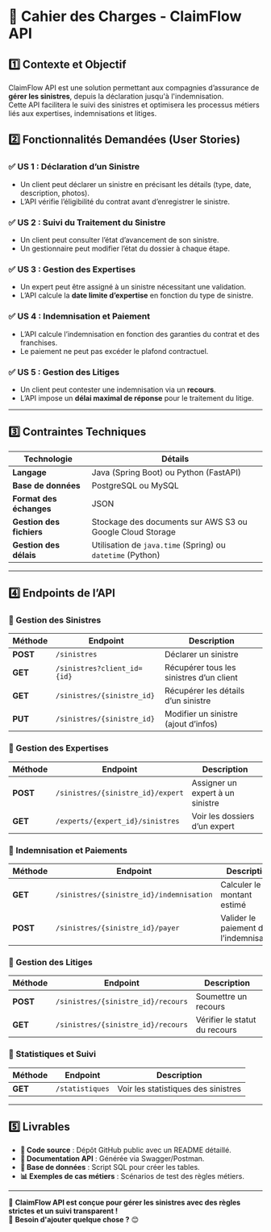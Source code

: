 # 📜 Cahier des Charges - ClaimFlow API

## 1️⃣ Contexte et Objectif  

ClaimFlow API est une solution permettant aux compagnies d’assurance de **gérer les sinistres**, depuis la déclaration jusqu'à l'indemnisation.  
Cette API facilitera le suivi des sinistres et optimisera les processus métiers liés aux expertises, indemnisations et litiges.  

## 2️⃣ Fonctionnalités Demandées (User Stories)  

### ✅ US 1 : Déclaration d’un Sinistre  
- Un client peut déclarer un sinistre en précisant les détails (type, date, description, photos).  
- L’API vérifie l’éligibilité du contrat avant d’enregistrer le sinistre.  

### ✅ US 2 : Suivi du Traitement du Sinistre  
- Un client peut consulter l’état d’avancement de son sinistre.  
- Un gestionnaire peut modifier l’état du dossier à chaque étape.  

### ✅ US 3 : Gestion des Expertises  
- Un expert peut être assigné à un sinistre nécessitant une validation.  
- L’API calcule la **date limite d’expertise** en fonction du type de sinistre.  

### ✅ US 4 : Indemnisation et Paiement  
- L’API calcule l’indemnisation en fonction des garanties du contrat et des franchises.  
- Le paiement ne peut pas excéder le plafond contractuel.  

### ✅ US 5 : Gestion des Litiges  
- Un client peut contester une indemnisation via un **recours**.  
- L’API impose un **délai maximal de réponse** pour le traitement du litige.  

---

## 3️⃣ Contraintes Techniques  

| Technologie      | Détails |
|-----------------|---------|
| **Langage**     | Java (Spring Boot) ou Python (FastAPI) |
| **Base de données** | PostgreSQL ou MySQL |
| **Format des échanges** | JSON |
| **Gestion des fichiers** | Stockage des documents sur AWS S3 ou Google Cloud Storage |
| **Gestion des délais** | Utilisation de `java.time` (Spring) ou `datetime` (Python) |

---

## 4️⃣ Endpoints de l’API  

### **📌 Gestion des Sinistres**  

| Méthode | Endpoint | Description |
|---------|---------|-------------|
| **POST** | `/sinistres` | Déclarer un sinistre |
| **GET** | `/sinistres?client_id={id}` | Récupérer tous les sinistres d’un client |
| **GET** | `/sinistres/{sinistre_id}` | Récupérer les détails d’un sinistre |
| **PUT** | `/sinistres/{sinistre_id}` | Modifier un sinistre (ajout d’infos) |

### **📌 Gestion des Expertises**  

| Méthode | Endpoint | Description |
|---------|---------|-------------|
| **POST** | `/sinistres/{sinistre_id}/expert` | Assigner un expert à un sinistre |
| **GET** | `/experts/{expert_id}/sinistres` | Voir les dossiers d’un expert |

### **📌 Indemnisation et Paiements**  

| Méthode | Endpoint | Description |
|---------|---------|-------------|
| **GET** | `/sinistres/{sinistre_id}/indemnisation` | Calculer le montant estimé |
| **POST** | `/sinistres/{sinistre_id}/payer` | Valider le paiement de l’indemnisation |

### **📌 Gestion des Litiges**  

| Méthode | Endpoint | Description |
|---------|---------|-------------|
| **POST** | `/sinistres/{sinistre_id}/recours` | Soumettre un recours |
| **GET** | `/sinistres/{sinistre_id}/recours` | Vérifier le statut du recours |

### **📌 Statistiques et Suivi**  

| Méthode | Endpoint | Description |
|---------|---------|-------------|
| **GET** | `/statistiques` | Voir les statistiques des sinistres |

---

## 5️⃣ Livrables  

- **📌 Code source** : Dépôt GitHub public avec un README détaillé.  
- **📄 Documentation API** : Générée via Swagger/Postman.  
- **📂 Base de données** : Script SQL pour créer les tables.  
- **📊 Exemples de cas métiers** : Scénarios de test des règles métiers.  

---

🚀 **ClaimFlow API est conçue pour gérer les sinistres avec des règles strictes et un suivi transparent !**  
🎯 **Besoin d'ajouter quelque chose ?** 😊
